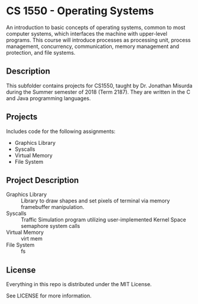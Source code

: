 # CS 1550 - Operating Systems

An introduction to basic concepts of operating systems, common to most computer systems, which interfaces the machine with upper-level programs. This course will introduce processes as processing unit, process management, concurrency, communication, memory management and protection, and file systems.

## Description

This subfolder contains projects for CS1550, taught by Dr. Jonathan Misurda during the Summer semester of 2018 (Term 2187). They are written in the C and Java programming languages.

## Projects

Includes code for the following assignments:
  - Graphics Library
  - Syscalls
  - Virtual Memory
  - File System

## Project Description

<dl>
  <dt>Graphics Library</dt>
  <dd>Library to draw shapes and set pixels of terminal via memory framebuffer manipulation.</dd>
  <dt>Syscalls</dt>
  <dd>Traffic Simulation program utilizing user-implemented Kernel Space semaphore system calls</dd>
  <dt>Virtual Memory</dt>
  <dd>virt mem</dd>
  <dt>File System</dt>
  <dd>fs</dd>
</dl>

## License

Everything in this repo is distributed under the MIT License.

See LICENSE for more information.

